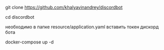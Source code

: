 git clone https://github.com/khalyavinandrey/discordbot

cd discordbot

необходимо в папке resource/application.yaml вставить токен дискорд бота

docker-compose up -d
